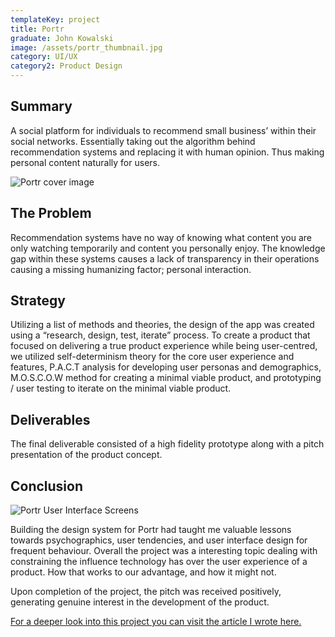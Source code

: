 ```yaml
---
templateKey: project
title: Portr
graduate: John Kowalski
image: /assets/portr_thumbnail.jpg
category: UI/UX
category2: Product Design
---
```

## Summary

A social platform for individuals to recommend small business’ within their social networks. Essentially taking out the algorithm behind recommendation systems and replacing it with human opinion. Thus making personal content naturally for users. 

![Portr cover image](/assets/portr_cover.jpg)

## The Problem

Recommendation systems have no way of knowing what content you are only watching temporarily and content you personally enjoy. The knowledge gap within these systems causes a lack of transparency in their operations causing a missing humanizing factor; personal interaction.

## Strategy

Utilizing a list of methods and theories, the design of the app was created using a “research, design, test, iterate” process. To create a product that focused on delivering a true product experience while being user-centred, we utilized self-determinism theory for the core user experience and features, P.A.C.T analysis for developing user personas and demographics, M.O.S.C.O.W method for creating a minimal viable product, and prototyping / user testing to iterate on the minimal viable product.

## Deliverables

The final deliverable consisted of a high fidelity prototype along with a pitch presentation of the product concept.

## Conclusion

![Portr User Interface Screens](/assets/portr_hifi_wireframes.jpg)

Building the design system for Portr had taught me valuable lessons towards psychographics, user tendencies, and user interface design for frequent behaviour. Overall the project was a interesting topic dealing with constraining the influence technology has over the user experience of a product. How that works to our advantage, and how it might not.

Upon completion of the project, the pitch was received positively, generating genuine interest in the development of the product.

[For a deeper look into this project you can visit the article I wrote here.](https://medium.com/@johnkowalski/portr-humanizing-recommendations-b16e2ef2786)

